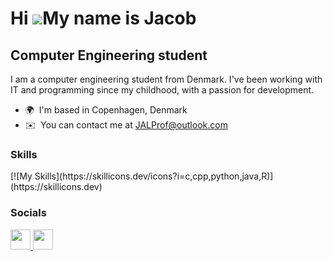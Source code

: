 Hi ![](https://user-images.githubusercontent.com/18350557/176309783-0785949b-9127-417c-8b55-ab5a4333674e.gif)My name is Jacob
=============================================================================================================================

Computer Engineering student
----------------------------

I am a computer engineering student from Denmark. I've been working with IT and programming since my childhood, with a passion for development.

* 🌍  I'm based in Copenhagen, Denmark
* ✉️  You can contact me at [JALProf@outlook.com](mailto:JALProf@outlook.com)

### Skills


<p align="left">
[![My Skills](https://skillicons.dev/icons?i=c,cpp,python,java,R)](https://skillicons.dev)
</p>


### Socials

<p align="left"> <a href="https://www.github.com/JuiceMessiah" target="_blank" rel="noreferrer"> <picture> <source media="(prefers-color-scheme: dark)" srcset="https://raw.githubusercontent.com/danielcranney/readme-generator/main/public/icons/socials/github-dark.svg" /> <source media="(prefers-color-scheme: light)" srcset="https://raw.githubusercontent.com/danielcranney/readme-generator/main/public/icons/socials/github.svg" /> <img src="https://raw.githubusercontent.com/danielcranney/readme-generator/main/public/icons/socials/github.svg" width="32" height="32" /> </picture> </a> <a href="https://www.linkedin.com/in/jacob-aslan-lassen-51912a21b/" target="_blank" rel="noreferrer"> <picture> <source media="(prefers-color-scheme: dark)" srcset="https://raw.githubusercontent.com/danielcranney/readme-generator/main/public/icons/socials/linkedin-dark.svg" /> <source media="(prefers-color-scheme: light)" srcset="https://raw.githubusercontent.com/danielcranney/readme-generator/main/public/icons/socials/linkedin.svg" /> <img src="https://raw.githubusercontent.com/danielcranney/readme-generator/main/public/icons/socials/linkedin.svg" width="32" height="32" /> </picture> </a></p>

